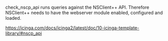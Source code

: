 check_nscp_api runs queries against the NSClient++ API. Therefore NSClient++ needs to have the webserver module enabled, configured and loaded.

https://icinga.com/docs/icinga2/latest/doc/10-icinga-template-library/#nscp_api